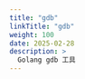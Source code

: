 ```yaml
---
title: "gdb"
linkTitle: "gdb"
weight: 100
date: 2025-02-28
description: >
  Golang gdb 工具
---
```





